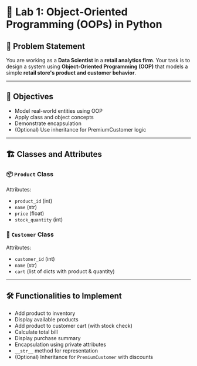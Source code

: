 # 🧪 Lab 1: Object-Oriented Programming (OOPs) in Python

## 📘 Problem Statement

You are working as a **Data Scientist** in a **retail analytics firm**. Your task is to design a system using **Object-Oriented Programming (OOP)** that models a simple **retail store's product and customer behavior**.

---

## 🧱 Objectives

- Model real-world entities using OOP
- Apply class and object concepts
- Demonstrate encapsulation
- (Optional) Use inheritance for PremiumCustomer logic

---

## 🏗️ Classes and Attributes

### 📦 `Product` Class

Attributes:
- `product_id` (int)
- `name` (str)
- `price` (float)
- `stock_quantity` (int)

### 👤 `Customer` Class

Attributes:
- `customer_id` (int)
- `name` (str)
- `cart` (list of dicts with product & quantity)

---

## 🛠️ Functionalities to Implement

- Add product to inventory
- Display available products
- Add product to customer cart (with stock check)
- Calculate total bill
- Display purchase summary
- Encapsulation using private attributes
- `__str__` method for representation
- (Optional) Inheritance for `PremiumCustomer` with discounts
